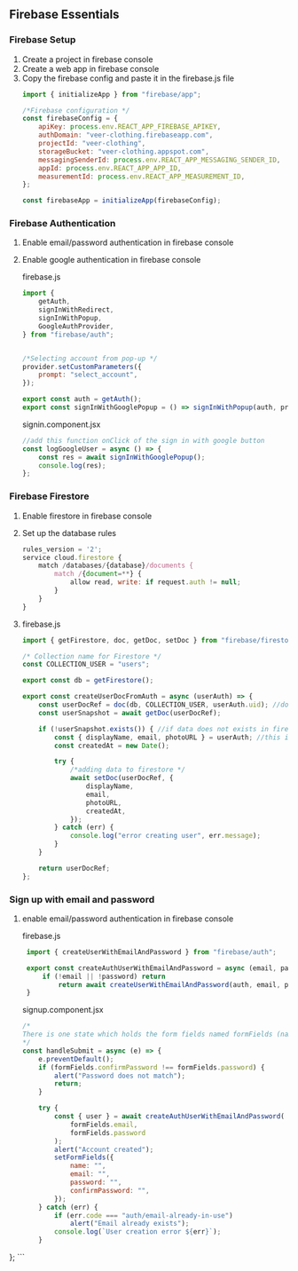 ## Firebase Essentials

### Firebase Setup
1. Create a project in firebase console
2. Create a web app in firebase console
3. Copy the firebase config and paste it in the firebase.js file
	```js
	import { initializeApp } from "firebase/app";

	/*Firebase configuration */
	const firebaseConfig = {
		apiKey: process.env.REACT_APP_FIREBASE_APIKEY,
		authDomain: "veer-clothing.firebaseapp.com",
		projectId: "veer-clothing",
		storageBucket: "veer-clothing.appspot.com",
		messagingSenderId: process.env.REACT_APP_MESSAGING_SENDER_ID,
		appId: process.env.REACT_APP_APP_ID,
		measurementId: process.env.REACT_APP_MEASUREMENT_ID,
	};

	const firebaseApp = initializeApp(firebaseConfig);
	```

### Firebase Authentication
1. Enable email/password authentication in firebase console
2. Enable google authentication in firebase console
   
   firebase.js
	```js
	import {
		getAuth,
		signInWithRedirect,
		signInWithPopup,
		GoogleAuthProvider,
	} from "firebase/auth";


	/*Selecting account from pop-up */
	provider.setCustomParameters({
		prompt: "select_account",
	});

	export const auth = getAuth();
	export const signInWithGooglePopup = () => signInWithPopup(auth, provider); //signin with pop up display
	```

	signin.component.jsx
	```js
	//add this function onClick of the sign in with google button
	const logGoogleUser = async () => {
		const res = await signInWithGooglePopup();
		console.log(res);
	};
	```

### Firebase Firestore

1. Enable firestore in firebase console
2. Set up the database rules
	```js
	rules_version = '2';
	service cloud.firestore {
		match /databases/{database}/documents {
			match /{document=**} {
				allow read, write: if request.auth != null;
			}
		}
	}
	```
3. firebase.js
   
	```js
	import { getFirestore, doc, getDoc, setDoc } from "firebase/firestore";

	/* Collection name for Firestore */
	const COLLECTION_USER = "users";

	export const db = getFirestore();

	export const createUserDocFromAuth = async (userAuth) => {
		const userDocRef = doc(db, COLLECTION_USER, userAuth.uid); //doc ref for logged in user 
		const userSnapshot = await getDoc(userDocRef);

		if (!userSnapshot.exists()) { //if data does not exists in firestore
			const { displayName, email, photoURL } = userAuth; //this is the info which we need at this time
			const createdAt = new Date();

			try {
				/*adding data to firestore */
				await setDoc(userDocRef, {
					displayName,
					email,
					photoURL,
					createdAt,
				});
			} catch (err) {
				console.log("error creating user", err.message);
			}
		}

		return userDocRef;
	};
	```

### Sign up with email and password

1. enable email/password authentication in firebase console
   
   firebase.js
   ```js
	import { createUserWithEmailAndPassword } from "firebase/auth";

	export const createAuthUserWithEmailAndPassword = async (email, password) => {
		if (!email || !password) return
			return await createUserWithEmailAndPassword(auth, email, password)
	}
	```

	signup.component.jsx
	```js
	/*
	There is one state which holds the form fields named formFields (name, email, password, confirmPassword)
	*/
	const handleSubmit = async (e) => {
		e.preventDefault();
		if (formFields.confirmPassword !== formFields.password) {
			alert("Password does not match");
			return;
		}

		try {
			const { user } = await createAuthUserWithEmailAndPassword(
				formFields.email,
				formFields.password
			);
			alert("Account created");
			setFormFields({
				name: "",
				email: "",
				password: "",
				confirmPassword: "",
			});
		} catch (err) {
			if (err.code === "auth/email-already-in-use")
				alert("Email already exists");
			console.log(`User creation error ${err}`);
		}
  };
	```